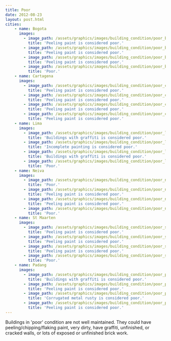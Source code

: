```yaml
---
title: Poor
date: 2012-08-23
layout: post.html
cities:
    - name: Bogota
      images:
        - image_path: /assets/graphics/images/building_condition/poor_bogota_01.jpg
          title: 'Peeling paint is considered poor.'
        - image_path: /assets/graphics/images/building_condition/poor_bogota_02.jpg
          title: 'Peeling paint is considered poor.'
        - image_path: /assets/graphics/images/building_condition/poor_bogota_03.jpg
          title: 'Peeling paint is considered poor.'
        - image_path: /assets/graphics/images/building_condition/poor_bogota_04.jpg
          title: 'Poor.'           
    - name: Cartagena
      images:
        - image_path: /assets/graphics/images/building_condition/poor_cartagena_01.jpg
          title: 'Peeling paint is considered poor.'
        - image_path: /assets/graphics/images/building_condition/poor_cartagena_02.jpg
          title: 'Peeling paint is considered poor.'
        - image_path: /assets/graphics/images/building_condition/poor_cartagena_03.jpg
          title: 'Peeling paint is considered poor.'
        - image_path: /assets/graphics/images/building_condition/poor_cartagena_04.jpg
          title: 'Peeling paint is considered poor.'
    - name: Lima
      images:
        - image_path: /assets/graphics/images/building_condition/poor_lima_01.jpg
          title: 'Buildings with graffiti is considered poor.'
        - image_path: /assets/graphics/images/building_condition/poor_lima_02.jpg
          title: 'Incomplete painting is considered poor.'
        - image_path: /assets/graphics/images/building_condition/poor_lima_03.jpg
          title: 'Buildings with graffiti is considered poor.'
        - image_path: /assets/graphics/images/building_condition/poor_lima_04.jpg
          title: 'Poor.'           
    - name: Neiva
      images:
        - image_path: /assets/graphics/images/building_condition/poor_neiva_01.jpg
          title: 'Poor.'           
        - image_path: /assets/graphics/images/building_condition/poor_neiva_02.jpg
          title: 'Peeling paint is considered poor.'
        - image_path: /assets/graphics/images/building_condition/poor_neiva_03.jpg
          title: 'Peeling paint is considered poor.'
        - image_path: /assets/graphics/images/building_condition/poor_neiva_04.jpg  
          title: 'Poor.'                 
    - name: St Maarten
      images:
        - image_path: /assets/graphics/images/building_condition/poor_st_maarten_01.jpg
          title: 'Peeling paint is considered poor.'
        - image_path: /assets/graphics/images/building_condition/poor_st_maarten_02.jpg 
          title: 'Peeling paint is considered poor.'  
        - image_path: /assets/graphics/images/building_condition/poor_st_maarten_03.jpg
          title: 'Peeling paint is considered poor.'
        - image_path: /assets/graphics/images/building_condition/poor_st_maarten_04.jpg
          title: 'Poor.'           
    - name: Padang
      images:
        - image_path: /assets/graphics/images/building_condition/poor_padang_01.jpg
          title: 'Buildings with graffiti is considered poor.'
        - image_path: /assets/graphics/images/building_condition/poor_padang_02.jpg 
          title: 'Peeling paint is considered poor.'  
        - image_path: /assets/graphics/images/building_condition/poor_padang_03.jpg
          title: 'Corrugated metal rusty is considered poor.'
        - image_path: /assets/graphics/images/building_condition/poor_padang_04.jpg  
          title: 'Peeling paint is considered poor.'       
---
```


Buildings in 'poor' condition are not well maintained. They could have peeling/chipping/flaking paint, very dirty, have graffiti, unfinished, or cracked walls, or lots of exposed or unfinished brick work.

